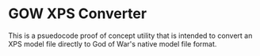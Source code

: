 # GOW XPS Converter

This is a psuedocode proof of concept utility that is intended to convert an XPS model file directly to God of War's native model file format.
